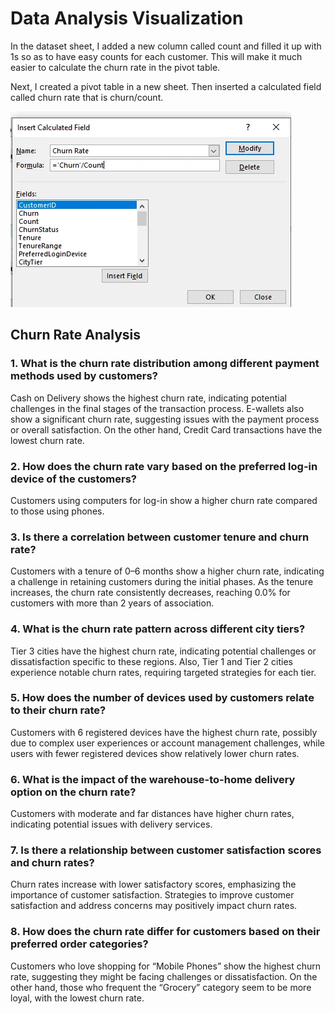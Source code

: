 # Data Analysis Visualization

In the dataset sheet, I added a new column called count and filled it up with 1s so as to have easy counts for each customer. This will make it much easier to calculate the churn rate in the pivot table.

Next, I created a pivot table in a new sheet. Then inserted a calculated field called churn rate that is churn/count.

![Datavisualization1](https://github.com/Hagar-zakaria/Ecommerce-Churn-Analysis-Dashboard/raw/main/Data%20Analysis%20Visualization/DataAnalysisVisualizationimages/Datavisualization1.png)

## **Churn Rate Analysis**

### 1. What is the churn rate distribution among different payment methods used by customers?

Cash on Delivery shows the highest churn rate, indicating potential challenges in the final stages of the transaction process. E-wallets also show a significant churn rate, suggesting issues with the payment process or overall satisfaction. On the other hand, Credit Card transactions have the lowest churn rate.

### 2. How does the churn rate vary based on the preferred log-in device of the customers?

Customers using computers for log-in show a higher churn rate compared to those using phones.

### 3. Is there a correlation between customer tenure and churn rate?

Customers with a tenure of 0–6 months show a higher churn rate, indicating a challenge in retaining customers during the initial phases. As the tenure increases, the churn rate consistently decreases, reaching 0.0% for customers with more than 2 years of association.

### 4. What is the churn rate pattern across different city tiers?

Tier 3 cities have the highest churn rate, indicating potential challenges or dissatisfaction specific to these regions. Also, Tier 1 and Tier 2 cities experience notable churn rates, requiring targeted strategies for each tier.

### 5. How does the number of devices used by customers relate to their churn rate?

Customers with 6 registered devices have the highest churn rate, possibly due to complex user experiences or account management challenges, while users with fewer registered devices show relatively lower churn rates.

### 6. What is the impact of the warehouse-to-home delivery option on the churn rate?

Customers with moderate and far distances have higher churn rates, indicating potential issues with delivery services.

### 7. Is there a relationship between customer satisfaction scores and churn rates?

Churn rates increase with lower satisfactory scores, emphasizing the importance of customer satisfaction. Strategies to improve customer satisfaction and address concerns may positively impact churn rates.

### 8. How does the churn rate differ for customers based on their preferred order categories?

Customers who love shopping for “Mobile Phones” show the highest churn rate, suggesting they might be facing challenges or dissatisfaction. On the other hand, those who frequent the “Grocery” category seem to be more loyal, with the lowest churn rate.
